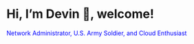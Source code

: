 # Hi, I’m Devin 👋, welcome!
<span style="color: blue;">Network Administrator, U.S. Army Soldier, and Cloud Enthusiast</span>
